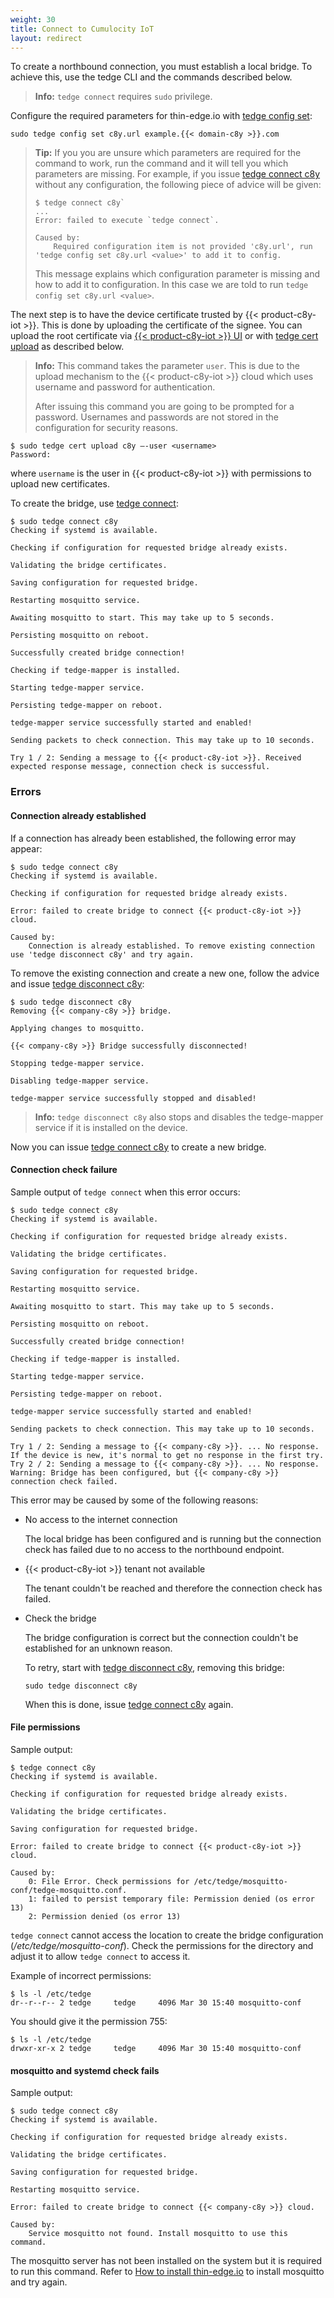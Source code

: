 ```yaml
---
weight: 30
title: Connect to Cumulocity IoT
layout: redirect
---
```


To create a northbound connection, you must establish a local bridge.
To achieve this, use the tedge CLI and the commands described below.

>**Info:** `tedge connect` requires `sudo` privilege.

Configure the required parameters for thin-edge.io with [tedge config set](/thin-edge/thin-edge-developer-tools/cli/#tedge-config-command):

```shell
sudo tedge config set c8y.url example.{{< domain-c8y >}}.com
```

>**Tip:** If you you are unsure which parameters are required for the command to work, run the command and it will tell you which parameters are missing.
> For example, if you issue [tedge connect c8y](/thin-edge/thin-edge-developer-tools/#tedge-connect-command) without any configuration, the following piece of advice will be given:
>
> ```shell
> $ tedge connect c8y`
> ...
> Error: failed to execute `tedge connect`.
>
> Caused by:
>     Required configuration item is not provided 'c8y.url', run 'tedge config set c8y.url <value>' to add it to config.
> ```
>
> This message explains which configuration parameter is missing and how to add it to configuration. In this case we are told to run `tedge config set c8y.url <value>`.

The next step is to have the device certificate trusted by {{< product-c8y-iot >}}. This is done by uploading the certificate of the signee.
You can upload the root certificate via [{{< product-c8y-iot >}} UI](/device-sdk/mqtt/#device-certificates) or with [tedge cert upload](/thin-edge/thin-edge-developer-tools/cli/#tedge-cert-command) as described below.

>**Info:** This command takes the parameter `user`. This is due to the upload mechanism to the {{< product-c8y-iot >}} cloud which uses username and password for authentication.
>
> After issuing this command you are going to be prompted for a password. Usernames and passwords are not stored in the configuration for security reasons.

```shell
$ sudo tedge cert upload c8y –-user <username>
Password:
```

where `username` is the user in {{< product-c8y-iot >}} with permissions to upload new certificates.

To create the bridge, use [tedge connect](/thin-edge/thin-edge-developer-tools/cli/#tedge-connect-command):

```shell
$ sudo tedge connect c8y
Checking if systemd is available.

Checking if configuration for requested bridge already exists.

Validating the bridge certificates.

Saving configuration for requested bridge.

Restarting mosquitto service.

Awaiting mosquitto to start. This may take up to 5 seconds.

Persisting mosquitto on reboot.

Successfully created bridge connection!

Checking if tedge-mapper is installed.

Starting tedge-mapper service.

Persisting tedge-mapper on reboot.

tedge-mapper service successfully started and enabled!

Sending packets to check connection. This may take up to 10 seconds.

Try 1 / 2: Sending a message to {{< product-c8y-iot >}}. Received expected response message, connection check is successful.
```

### Errors

#### Connection already established

If a connection has already been established, the following error may appear:

```shell
$ sudo tedge connect c8y
Checking if systemd is available.

Checking if configuration for requested bridge already exists.

Error: failed to create bridge to connect {{< product-c8y-iot >}} cloud.

Caused by:
    Connection is already established. To remove existing connection use 'tedge disconnect c8y' and try again.
```

To remove the existing connection and create a new one, follow the advice and issue [tedge disconnect c8y](/thin-edge/thin-edge-developer-tools/cli/#tedge-disconnect-command):

```shell
$ sudo tedge disconnect c8y
Removing {{< company-c8y >}} bridge.

Applying changes to mosquitto.

{{< company-c8y >}} Bridge successfully disconnected!

Stopping tedge-mapper service.

Disabling tedge-mapper service.

tedge-mapper service successfully stopped and disabled!
```

>**Info:** `tedge disconnect c8y` also stops and disables the tedge-mapper service if it is installed on the device.

Now you can issue [tedge connect c8y](/thin-edge/thin-edge-developer-tools/cli/tedge-connect-command) to create a new bridge.

#### Connection check failure

Sample output of `tedge connect` when this error occurs:

```shell
$ sudo tedge connect c8y
Checking if systemd is available.

Checking if configuration for requested bridge already exists.

Validating the bridge certificates.

Saving configuration for requested bridge.

Restarting mosquitto service.

Awaiting mosquitto to start. This may take up to 5 seconds.

Persisting mosquitto on reboot.

Successfully created bridge connection!

Checking if tedge-mapper is installed.

Starting tedge-mapper service.

Persisting tedge-mapper on reboot.

tedge-mapper service successfully started and enabled!

Sending packets to check connection. This may take up to 10 seconds.

Try 1 / 2: Sending a message to {{< company-c8y >}}. ... No response. If the device is new, it's normal to get no response in the first try.
Try 2 / 2: Sending a message to {{< company-c8y >}}. ... No response.
Warning: Bridge has been configured, but {{< company-c8y >}} connection check failed.
```

This error may be caused by some of the following reasons:

- No access to the internet connection

  The local bridge has been configured and is running but the connection check has failed due to no access to the northbound endpoint.

- {{< product-c8y-iot >}} tenant not available

  The tenant couldn't be reached and therefore the connection check has failed.

- Check the bridge

  The bridge configuration is correct but the connection couldn't be established for an unknown reason.

  To retry, start with [tedge disconnect c8y](/thin-edge/thin-edge-developer-tools/cli/#tedge-disconnect-command), removing this bridge:

  ```shell
  sudo tedge disconnect c8y
  ```

  When this is done, issue [tedge connect c8y](/thin-edge/thin-edge-developer-tools/cli/#tedge-connect-command) again.

#### File permissions

Sample output:

```shell
$ tedge connect c8y
Checking if systemd is available.

Checking if configuration for requested bridge already exists.

Validating the bridge certificates.

Saving configuration for requested bridge.

Error: failed to create bridge to connect {{< product-c8y-iot >}} cloud.

Caused by:
    0: File Error. Check permissions for /etc/tedge/mosquitto-conf/tedge-mosquitto.conf.
    1: failed to persist temporary file: Permission denied (os error 13)
    2: Permission denied (os error 13)
```

`tedge connect` cannot access the location to create the bridge configuration (*/etc/tedge/mosquitto-conf*).
Check the permissions for the directory and adjust it to allow `tedge connect` to access it.

Example of incorrect permissions:

```shell
$ ls -l /etc/tedge
dr--r--r-- 2 tedge     tedge     4096 Mar 30 15:40 mosquitto-conf
```

You should give it the permission 755:

```shell
$ ls -l /etc/tedge
drwxr-xr-x 2 tedge     tedge     4096 Mar 30 15:40 mosquitto-conf
```

#### mosquitto and systemd check fails

Sample output:

```shell
$ sudo tedge connect c8y
Checking if systemd is available.

Checking if configuration for requested bridge already exists.

Validating the bridge certificates.

Saving configuration for requested bridge.

Restarting mosquitto service.

Error: failed to create bridge to connect {{< company-c8y >}} cloud.

Caused by:
    Service mosquitto not found. Install mosquitto to use this command.
```

The mosquitto server has not been installed on the system but it is required to run this command.
Refer to [How to install thin-edge.io](/thin-edge/thin-edge-howto-guides/#installation) to install mosquitto and try again.
